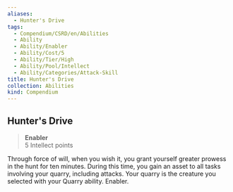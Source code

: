 ```yaml
---
aliases:
  - Hunter's Drive
tags:
  - Compendium/CSRD/en/Abilities
  - Ability
  - Ability/Enabler
  - Ability/Cost/5
  - Ability/Tier/High
  - Ability/Pool/Intellect
  - Ability/Categories/Attack-Skill
title: Hunter's Drive
collection: Abilities
kind: Compendium
---
```

## Hunter's Drive  
>**Enabler**  
>5 Intellect points
  
Through force of will, when you wish it, you grant yourself greater prowess in the hunt for ten minutes. During this time, you gain an asset to all tasks involving your quarry, including attacks. Your quarry is the creature you selected with your Quarry ability. Enabler.